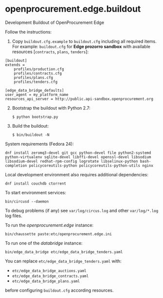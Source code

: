# openprocurement.edge.buildout
Development Buildout of OpenProcurement Edge

Follow the instructions:
  1. Copy `buildout.cfg.example` to `buildout.cfg` including all required items. For example:
  `buildout.cfg` for **Edge prozorro sandbox** with available resources [`contracts`, `plans`, `tenders`]:
  ```
  [buildout]
  extends =
      profiles/production.cfg
      profiles/contracts.cfg
      profiles/plans.cfg
      profiles/tenders.cfg

  [edge_data_bridge_defaults]
  user_agent = my_platform_name
  resources_api_server = http://public.api-sandbox.openprocurement.org
  ```
  2. Bootstrap the buildout with Python 2.7:

     ```
     $ python bootstrap.py
     ```

  3. Build the buildout:

      ```
      $ bin/buildout -N
      ```

System requirements (Fedora 24):

    dnf install zeromq3-devel git gcc python-devel file python2-systemd python-virtualenv sqlite-devel libffi-devel openssl-devel libsodium libsodium-devel redhat-rpm-config logrotate libselinux-python bash-completion policycoreutils-python policycoreutils-python-utils nginx

Local development environment also requires additional dependencies:

    dnf install couchdb ctorrent

To start environment services:

    bin/circusd --daemon

To debug problems (if any) see `var/log/circus.log` and other `var/log/*.log` log files.

To run the *openprocurement.edge* instance:

    bin/chaussette paste:etc/openprocurement.edge.ini

To run one of the *databridge* instance:

    bin/edge_data_bridge etc/edge_data_bridge_tenders.yaml
You can replace `etc/edge_data_bridge_tenders.yaml` with:
  * `etc/edge_data_bridge_auctions.yaml`
  * `etc/edge_data_bridge_contracts.yaml`
  * `etc/edge_data_bridge_plans.yaml`

before configuring `buildout.cfg` according resources.
